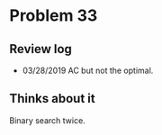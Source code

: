 # Problem 33
## Review log
+ 03/28/2019 AC but not the optimal.

## Thinks about it
Binary search twice.
